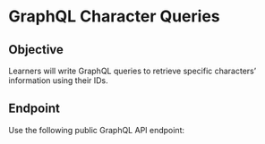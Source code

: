 # GraphQL Character Queries

## Objective

Learners will write GraphQL queries to retrieve specific characters’ information using their IDs.

## Endpoint

Use the following public GraphQL API endpoint:
